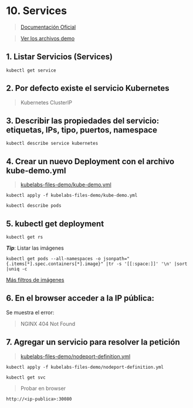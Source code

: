 # 10. Services <!-- omit in TOC -->

> [Documentación Oficial](https://kubernetes.io/docs/concepts/services-networking/service/)

> [Ver los archivos demo](./kubelabs-files-demo)

## 1. Listar Servicios (Services)
```vim
kubectl get service
```

## 2. Por defecto existe el servicio Kubernetes
> Kubernetes ClusterIP

## 3. Describir las propiedades del servicio: etiquetas, IPs, tipo, puertos, namespace
```vim
kubectl describe service kubernetes
```
## 4. Crear un nuevo Deployment con el archivo kube-demo.yml
> [kubelabs-files-demo/kube-demo.yml](./kubelabs-files-demo/kube-demo.yml)
```vim
kubectl apply -f kubelabs-files-demo/kube-demo.yml

kubectl describe pods
```
## 5. kubectl get deployment
```vim
kubectl get rs
```

***Tip***: Listar las imágenes
```vim
kubectl get pods --all-namespaces -o jsonpath="{.items[*].spec.containers[*].image}" |tr -s '[[:space:]]' '\n' |sort |uniq -c
```

[Más filtros de imágenes](https://kubernetes.io/docs/tasks/access-application-cluster/list-all-running-container-images/)
## 6. En el browser acceder a la IP pública:

Se muestra el error:

> NGINX 404 Not Found

## 7. Agregar un servicio para resolver la petición
> [kubelabs-files-demo/nodeport-definition.yml](./kubelabs-files-demo/nodeport-definition.yml)
```vim
kubectl apply -f kubelabs-files-demo/nodeport-definition.yml

kubectl get svc
```

> Probar en browser
```vim
http://<ip-publica>:30080
```
